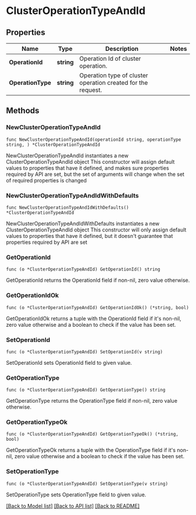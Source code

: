 # ClusterOperationTypeAndId

## Properties

Name | Type | Description | Notes
------------ | ------------- | ------------- | -------------
**OperationId** | **string** | Operation Id of cluster operation.  | 
**OperationType** | **string** | Operation type of cluster operation created for the request.  | 

## Methods

### NewClusterOperationTypeAndId

`func NewClusterOperationTypeAndId(operationId string, operationType string, ) *ClusterOperationTypeAndId`

NewClusterOperationTypeAndId instantiates a new ClusterOperationTypeAndId object
This constructor will assign default values to properties that have it defined,
and makes sure properties required by API are set, but the set of arguments
will change when the set of required properties is changed

### NewClusterOperationTypeAndIdWithDefaults

`func NewClusterOperationTypeAndIdWithDefaults() *ClusterOperationTypeAndId`

NewClusterOperationTypeAndIdWithDefaults instantiates a new ClusterOperationTypeAndId object
This constructor will only assign default values to properties that have it defined,
but it doesn't guarantee that properties required by API are set

### GetOperationId

`func (o *ClusterOperationTypeAndId) GetOperationId() string`

GetOperationId returns the OperationId field if non-nil, zero value otherwise.

### GetOperationIdOk

`func (o *ClusterOperationTypeAndId) GetOperationIdOk() (*string, bool)`

GetOperationIdOk returns a tuple with the OperationId field if it's non-nil, zero value otherwise
and a boolean to check if the value has been set.

### SetOperationId

`func (o *ClusterOperationTypeAndId) SetOperationId(v string)`

SetOperationId sets OperationId field to given value.


### GetOperationType

`func (o *ClusterOperationTypeAndId) GetOperationType() string`

GetOperationType returns the OperationType field if non-nil, zero value otherwise.

### GetOperationTypeOk

`func (o *ClusterOperationTypeAndId) GetOperationTypeOk() (*string, bool)`

GetOperationTypeOk returns a tuple with the OperationType field if it's non-nil, zero value otherwise
and a boolean to check if the value has been set.

### SetOperationType

`func (o *ClusterOperationTypeAndId) SetOperationType(v string)`

SetOperationType sets OperationType field to given value.



[[Back to Model list]](../README.md#documentation-for-models) [[Back to API list]](../README.md#documentation-for-api-endpoints) [[Back to README]](../README.md)


